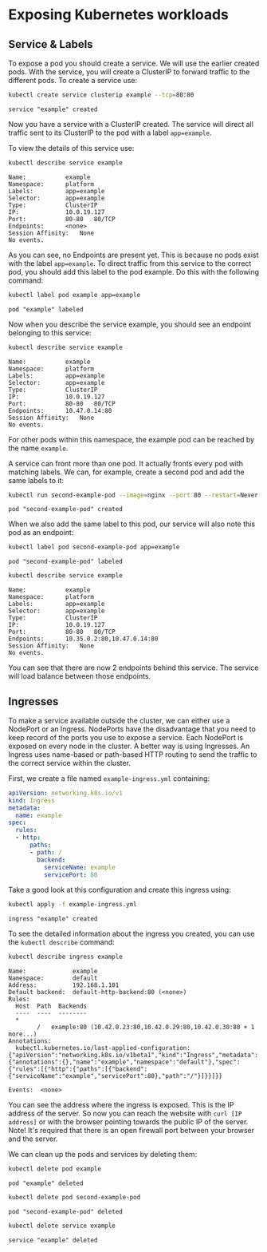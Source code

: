 # Exposing Kubernetes workloads

## Service & Labels

To expose a pod you should create a service. We will use the earlier created pods. With the service, you will create a ClusterIP to forward traffic to the different pods. To create a service use:

```bash
kubectl create service clusterip example --tcp=80:80
```

```
service "example" created
```

Now you have a service with a ClusterIP created. The service will direct all traffic sent to its ClusterIP to the pod with a label `app=example`.

To view the details of this service use:

```bash
kubectl describe service example
```

```
Name:           example
Namespace:      platform
Labels:         app=example
Selector:       app=example
Type:           ClusterIP
IP:             10.0.19.127
Port:           80-80   80/TCP
Endpoints:      <none>
Session Affinity:   None
No events.
```

As you can see, no Endpoints are present yet. This is because no pods exist with the label `app=example`. To direct traffic from this service to the correct pod, you should add this label to the pod example. Do this with the following command:

```bash
kubectl label pod example app=example
```

```
pod "example" labeled
```

Now when you describe the service example, you should see an endpoint belonging to this service:

```bash
kubectl describe service example
```

```
Name:           example
Namespace:      platform
Labels:         app=example
Selector:       app=example
Type:           ClusterIP
IP:             10.0.19.127
Port:           80-80   80/TCP
Endpoints:      10.47.0.14:80
Session Affinity:   None
No events.
```

For other pods within this namespace, the example pod can be reached by the name `example`.

A service can front more than one pod. It actually fronts every pod with matching labels. We can, for example, create a second pod and add the same labels to it:

```bash
kubectl run second-example-pod --image=nginx --port 80 --restart=Never
```

```
pod "second-example-pod" created
```

When we also add the same label to this pod, our service will also note this pod as an endpoint:

```bash
kubectl label pod second-example-pod app=example
```

```
pod "second-example-pod" labeled
```

```bash
kubectl describe service example
```

```
Name:           example
Namespace:      platform
Labels:         app=example
Selector:       app=example
Type:           ClusterIP
IP:             10.0.19.127
Port:           80-80   80/TCP
Endpoints:      10.35.0.2:80,10.47.0.14:80
Session Affinity:   None
No events.
```

You can see that there are now 2 endpoints behind this service. The service will load balance between those endpoints.

## Ingresses

To make a service available outside the cluster, we can either use a NodePort or an Ingress. NodePorts have the disadvantage that you need to keep record of the ports you use to expose a service. Each NodePort is exposed on every node in the cluster. A better way is using Ingresses. An Ingress uses name-based or path-based HTTP routing to send the traffic to the correct service within the cluster.

First, we create a file named `example-ingress.yml` containing:

```yaml
apiVersion: networking.k8s.io/v1
kind: Ingress
metadata:
  name: example
spec:
  rules:
  - http:
      paths:
      - path: /
        backend:
          serviceName: example
          servicePort: 80
```

Take a good look at this configuration and create this ingress using:

```bash
kubectl apply -f example-ingress.yml
```

```
ingress "example" created
```

To see the detailed information about the ingress you created, you can use the `kubectl describe` command:

```bash
kubectl describe ingress example
```

```
Name:             example
Namespace:        default
Address:          192.168.1.101
Default backend:  default-http-backend:80 (<none>)
Rules:
  Host  Path  Backends
  ----  ----  --------
  *
        /   example:80 (10.42.0.23:80,10.42.0.29:80,10.42.0.30:80 + 1 more...)
Annotations:
  kubectl.kubernetes.io/last-applied-configuration:  {"apiVersion":"networking.k8s.io/v1beta1","kind":"Ingress","metadata":{"annotations":{},"name":"example","namespace":"default"},"spec":{"rules":[{"http":{"paths":[{"backend":{"serviceName":"example","servicePort":80},"path":"/"}]}}]}}

Events:  <none>
```

You can see the address where the ingress is exposed. This is the IP address of the server. So now you can reach the website with `curl [IP address]` or with the browser pointing towards the public IP of the server. Note! It's required that there is an open firewall port between your browser and the server.

We can clean up the pods and services by deleting them:

```bash
kubectl delete pod example
```

```
pod "example" deleted
```

```bash
kubectl delete pod second-example-pod
```

```
pod "second-example-pod" deleted
```

```bash
kubectl delete service example
```

```
service "example" deleted
```
